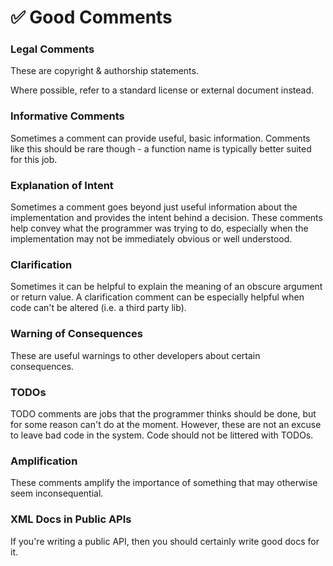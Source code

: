 # ✅ Good Comments

### Legal Comments

These are copyright & authorship statements. &#x20;

Where possible, refer to a standard license or external document instead.

### Informative Comments

Sometimes a comment can provide useful, basic information. Comments like this should be rare though - a function name is typically better suited for this job.

### Explanation of Intent

Sometimes a comment goes beyond just useful information about the implementation and provides the intent behind a decision. These comments help convey what the programmer was trying to do, especially when the implementation may not be immediately obvious or well understood.

### Clarification

Sometimes it can be helpful to explain the meaning of an obscure argument or return value. A clarification comment can be especially helpful when code can't be altered (i.e. a third party lib).

### Warning of Consequences

These are useful warnings to other developers about certain consequences.

### TODOs&#x20;

TODO comments are jobs that the programmer thinks should be done, but for some reason can't do at the moment. However, these are not an excuse to leave bad code in the system.  Code should not be littered with TODOs.

### Amplification

These comments amplify the importance of something that may otherwise seem inconsequential.

### XML Docs in Public APIs

If you're writing a public API, then you should certainly write good docs for it.
